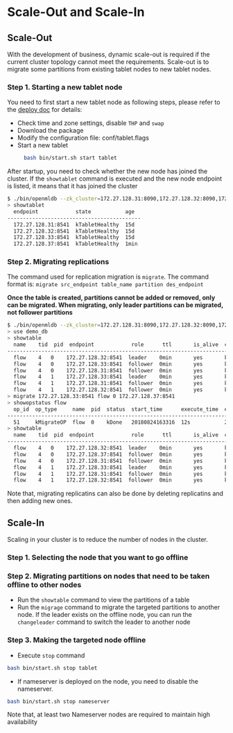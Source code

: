 # Scale-Out and Scale-In

## Scale-Out

With the development of business, dynamic scale-out is required if the current cluster topology cannot meet the requirements. Scale-out is to migrate some partitions from existing tablet nodes to new tablet nodes.

### Step 1. Starting a new tablet node

You need to first start a new tablet node as following steps, please refer to the [deploy doc](../deploy/install_deploy.md) for details:
- Check time and zone settings, disable `THP` and `swap`
- Download the package
- Modify the configuration file: conf/tablet.flags
- Start a new tablet
  ```bash
    bash bin/start.sh start tablet
  ```

After startup, you need to check whether the new node has joined the cluster. If the `showtablet` command is executed and the new node endpoint is listed, it means that it has joined the cluster

```bash
$ ./bin/openmldb --zk_cluster=172.27.128.31:8090,172.27.128.32:8090,172.27.128.33:8090 --zk_root_path=/openmldb_cluster --role=ns_client
> showtablet
  endpoint            state           age
-------------------------------------------
  172.27.128.31:8541  kTabletHealthy  15d
  172.27.128.32:8541  kTabletHealthy  15d
  172.27.128.33:8541  kTabletHealthy  15d
  172.27.128.37:8541  kTabletHealthy  1min
```

### Step 2. Migrating replications

The command used for replication migration is `migrate`. The command format is: `migrate src_endpoint table_name partition des_endpoint` 

**Once the table is created, partitions cannot be added or removed, only can be migrated. When migrating, only leader partitions can be migrated, not follower partitions**

```bash
$ ./bin/openmldb --zk_cluster=172.27.128.31:8090,172.27.128.32:8090,172.27.128.33:8090 --zk_root_path=/openmldb_cluster --role=ns_client
> use demo_db
> showtable
  name    tid  pid  endpoint            role      ttl       is_alive  compress_type  offset   record_cnt  memused
----------------------------------------------------------------------------------------------------------------------
  flow    4   0    172.27.128.32:8541  leader    0min       yes       kNoCompress    0        0           0.000
  flow    4   0    172.27.128.33:8541  follower  0min       yes       kNoCompress    0        0           0.000
  flow    4   0    172.27.128.31:8541  follower  0min       yes       kNoCompress    0        0           0.000
  flow    4   1    172.27.128.33:8541  leader    0min       yes       kNoCompress    0        0           0.000
  flow    4   1    172.27.128.31:8541  follower  0min       yes       kNoCompress    0        0           0.000
  flow    4   1    172.27.128.32:8541  follower  0min       yes       kNoCompress    0        0           0.000
> migrate 172.27.128.33:8541 flow 0 172.27.128.37:8541
> showopstatus flow
  op_id  op_type     name  pid  status  start_time      execute_time  end_time        cur_task
------------------------------------------------------------------------------------------------
  51     kMigrateOP  flow  0    kDone   20180824163316  12s           20180824163328  -
> showtable
  name    tid  pid  endpoint            role      ttl       is_alive  compress_type  offset   record_cnt  memused
----------------------------------------------------------------------------------------------------------------------
  flow    4   0    172.27.128.32:8541  leader    0min       yes       kNoCompress    0        0           0.000
  flow    4   0    172.27.128.37:8541  follower  0min       yes       kNoCompress    0        0           0.000
  flow    4   0    172.27.128.31:8541  follower  0min       yes       kNoCompress    0        0           0.000
  flow    4   1    172.27.128.33:8541  leader    0min       yes       kNoCompress    0        0           0.000
  flow    4   1    172.27.128.31:8541  follower  0min       yes       kNoCompress    0        0           0.000
  flow    4   1    172.27.128.32:8541  follower  0min       yes       kNoCompress    0        0           0.000
```
Note that, migrating replicatins can also be done by deleting replicatins and then adding new ones.

## Scale-In

Scaling in your cluster is to reduce the number of nodes in the cluster.

### Step 1. Selecting the node that you want to go offline
### Step 2. Migrating partitions on nodes that need to be taken offline to other nodes
* Run the `showtable` command to view the partitions of a table
* Run the `migrage` command to migrate the targeted partitions to another node. If the leader exists on the offline node, you can run the `changeleader` command to switch the leader to another node
### Step 3. Making the targeted node offline
- Execute `stop` command
```bash
bash bin/start.sh stop tablet
```
- If nameserver is deployed on the node, you need to disable the nameserver.
```bash
bash bin/start.sh stop nameserver
```
Note that, at least two Nameserver nodes are required to maintain high availability
